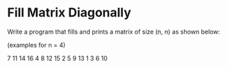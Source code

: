 Fill Matrix Diagonally
========================

Write a program that fills and prints a matrix of size (n, n) as shown below: 

(examples for n = 4)

7  11  14  16
4   8  12  15
2   5   9  13
1   3   6  10

